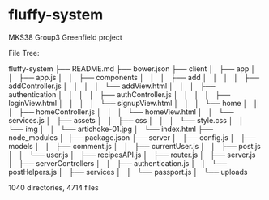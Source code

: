 # fluffy-system
MKS38 Group3 Greenfield project

File Tree:

fluffy-system
├── README.md
├── bower.json
├── client
│   ├── app
│   │   ├── app.js
│   │   ├── components
│   │   │   ├── add
│   │   │   │   ├── addController.js
│   │   │   │   └── addView.html
│   │   │   ├── authentication
│   │   │   │   ├── authController.js
│   │   │   │   ├── loginView.html
│   │   │   │   └── signupView.html
│   │   │   └── home
│   │   │       ├── homeController.js
│   │   │       └── homeView.html
│   │   └── services.js
│   ├── assets
│   │   ├── css
│   │   │   └── style.css
│   │   └── img
│   │       └── artichoke-01.jpg
│   └── index.html
├── node_modules
│ 
├── package.json
├── server
│   ├── config.js
│   ├── models
│   │   ├── comment.js
│   │   ├── currentUser.js
│   │   ├── post.js
│   │   └── user.js
│   ├── recipesAPI.js
│   ├── router.js
│   ├── server.js
│   ├── serverControllers
│   │   ├── authentication.js
│   │   └── postHelpers.js
│   ├── services
│   │   └── passport.js
│   └── uploads


1040 directories, 4714 files
